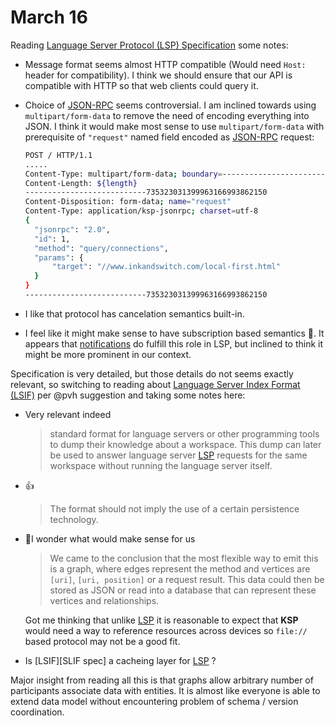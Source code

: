 # March 16



Reading [Language Server Protocol (LSP) Specification][LSP spec] some notes:

- Message format seems almost HTTP compatible (Would need `Host:` header for compatibility). I think we should ensure that our API is compatible with HTTP so that web clients could query it.

- Choice of [JSON-RPC][] seems controversial. I am inclined towards using `multipart/form-data`  to remove the need of encoding everything into JSON. I think it would make most sense to use `multipart/form-data` with prerequisite of `"request"` named field encoded as [JSON-RPC][] request:

  ```sh
  POST / HTTP/1.1
  .....
  Content-Type: multipart/form-data; boundary=---------------------------735323031399963166993862150
  Content-Length: ${length}
  ---------------------------735323031399963166993862150
  Content-Disposition: form-data; name="request"
  Content-Type: application/ksp-jsonrpc; charset=utf-8
  {
  	"jsonrpc": "2.0",
  	"id": 1,
  	"method": "query/connections",
  	"params": {
  		"target": "//www.inkandswitch.com/local-first.html"
  	}
  }
  ---------------------------735323031399963166993862150
  ```

- I like that protocol has cancelation semantics built-in.

- I feel like it might make sense to have subscription based semantics 🤔. It appears that [notifications][]   do fulfill this role in LSP, but inclined to think it might be more prominent in our context.

Specification is very detailed, but those details do not seems exactly relevant, so switching to reading about [Language Server Index Format (LSIF)][LSIF spec] per @pvh suggestion and taking some notes here:

- Very relevant indeed

  > standard format for language servers or other programming tools to dump their knowledge about a workspace. This dump can later be used to answer language server [LSP][] requests for the same workspace without running the language server itself. 

- 👍

  > The format should not imply the use of a certain persistence technology.

- 🤔I wonder what would make sense for us

  > We came to the conclusion that the most flexible way to emit this is a graph, where edges represent the method and vertices are `[uri]`, `[uri, position]` or a request result. This data could then be stored as JSON or read  into a database that can represent these vertices and relationships.

  Got me thinking that unlike [LSP][] it is reasonable to expect that **KSP** would need a way to reference resources across devices so `file://` based protocol may not be a good fit.

- Is [LSIF][SLIF spec] a cacheing layer for [LSP][] ?

  

Major insight from reading all this is that graphs allow arbitrary number of participants associate data with entities. It is almost like everyone is able to extend data model without encountering problem of schema / version coordination. 



[LSP spec]: https://microsoft.github.io/language-server-protocol/specifications/specification-3-14/
[LSIF spec]:https://microsoft.github.io/language-server-protocol/specifications/lsif/
[JSON-RPC]:https://www.jsonrpc.org/
[notifications]:https://microsoft.github.io/language-server-protocol/specifications/specification-3-14/#-notifications-and-requests
[LSP]:https://microsoft.github.io/language-server-protocol/